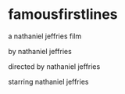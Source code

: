 # famousfirstlines

a nathaniel jeffries film

by nathaniel jeffries

directed by nathaniel jeffries

starring nathaniel jeffries
